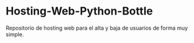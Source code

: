 # Hosting-Web-Python-Bottle
Repositorio de hosting web para el alta y baja de usuarios de forma muy simple.
